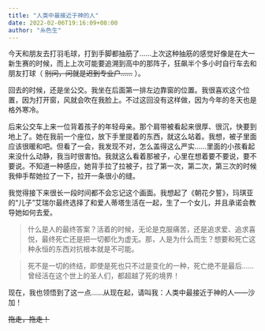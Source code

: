 ```yaml
---
title: "人类中最接近于神的人"
date: 2022-02-06T19:16:09+08:00
author: "糸色生"
---
```


今天和朋友去打羽毛球，打到手脚都抽筋了……上次这种抽筋的感觉好像是在大一新生赛的时候，而上上次可能要追溯到高中的那阵子，狂飙半个多小时自行车去和朋友打球（ ~~别问，问就是迟到专业户……~~ ）。

回去的时候，还是坐公交。我坐在后面第一排左边靠窗的位置。我很喜欢这个位置，因为打开窗，风就会吹在我脸上。不过这回没有这样做，因为今年的冬天也是格外寒冷。

后来公交车上来一位背着孩子的年轻母亲。那个肩带被看起来很厚、很沉，快要到地上了。她在我前一个座位，放下手里提着的东西，就这么站着。我想，被子里面应该很暖和吧。但看了一会，我发现不对，怎么盖得这么严实……里面的小孩看起来没什么动静，我当时很害怕。我就这么看着那被子，心里在想着要不要说，要不要说。不知道一种感应，她背手拉了拉被子，拉了第一次，第二次，第三次的时候我伸手帮她拉了一下，拉开一条很小的缝。

我觉得接下来很长一段时间都不会忘记这个画面。我想起了《朝花夕誓》，玛琪亚的“儿子”艾瑞尔最终选择了和爱人蒂塔生活在一起，生了一个女儿，并且承诺会教导她如何去爱。

> 什么是人的最终答案？活着的时候，无论是克服痛苦，还是追求爱、追求喜悦，最终死亡还是把一切都化为虚无。那，人是为什么而生？想要和死亡这种永恒的东西对抗根本就是不可能。

> 死不是一切的终结，即使是死也只不过是变化的一种，死亡绝不是最后……曾经活在这个世上的圣人们，都超越了死的境界！

现在，我也领悟到了这一点……从现在起，请叫我：人类中最接近于神的人——沙加！

~~拖走，拖走！~~